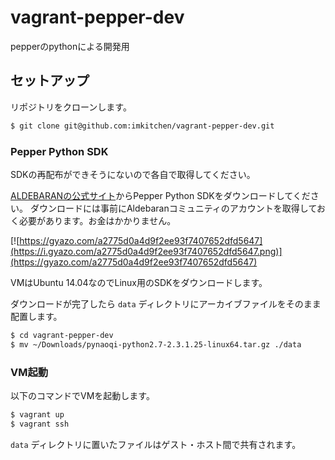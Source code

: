 # vagrant-pepper-dev
pepperのpythonによる開発用

## セットアップ
リポジトリをクローンします。

```sh
$ git clone git@github.com:imkitchen/vagrant-pepper-dev.git
```

### Pepper Python SDK
SDKの再配布ができそうにないので各自で取得してください。

[ALDEBARANの公式サイト](https://community.aldebaran.com/ja/resources/software)からPepper Python SDKをダウンロードしてください。
ダウンロードには事前にAldebaranコミュニティのアカウントを取得しておく必要があります。お金はかかりません。

[![https://gyazo.com/a2775d0a4d9f2ee93f7407652dfd5647](https://i.gyazo.com/a2775d0a4d9f2ee93f7407652dfd5647.png)](https://gyazo.com/a2775d0a4d9f2ee93f7407652dfd5647)

VMはUbuntu 14.04なのでLinux用のSDKをダウンロードします。

ダウンロードが完了したら `data` ディレクトリにアーカイブファイルをそのまま配置します。

```sh
$ cd vagrant-pepper-dev
$ mv ~/Downloads/pynaoqi-python2.7-2.3.1.25-linux64.tar.gz ./data
```

### VM起動

以下のコマンドでVMを起動します。

```sh
$ vagrant up
$ vagrant ssh
```

`data` ディレクトリに置いたファイルはゲスト・ホスト間で共有されます。
